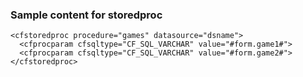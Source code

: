 ### Sample content for storedproc

```luceescript
<cfstoredproc procedure="games" datasource="dsname">
  <cfprocparam cfsqltype="CF_SQL_VARCHAR" value="#form.game1#">
  <cfprocparam cfsqltype="CF_SQL_VARCHAR" value="#form.game2#">
</cfstoredproc>
```
